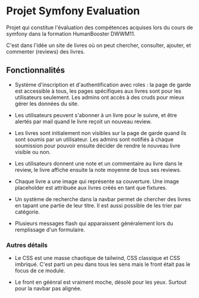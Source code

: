 # Projet Symfony Evaluation

Projet qui constitue l'évaluation des compétences acquises lors du cours de symfony dans la formation HumanBooster DWWM11.

C'est dans l'idée un site de livres où on peut chercher, consulter, ajouter, et commenter (reviews) des livres.

## Fonctionnalités

- Système d'inscription et d'authentification avec roles : la page de garde est accessible à tous, les pages spécifiques aux livres sont pour les utilisateurs seulement. Les admins ont accès à des cruds pour mieux gérer les données du site.
  
- Les utilisateurs peuvent s'abonner à un livre pour le suivre, et être alertés par mail quand le livre reçoit un nouveau review.
  
- Les livres sont initialement non visibles sur la page de garde quand ils sont soumis par un utilisateur. Les admins sont notifiés à chaque soumission pour pouvoir ensuite décider de rendre le nouveau livre visible ou non.
  
- Les utilisateurs donnent une note et un commentaire au livre dans le review, le livre affiche ensuite la note moyenne de tous ses reviews.
  
- Chaque livre a une image qui représente sa couverture. Une image placeholder est attribuée aux livres créés en tant que fixtures.
  
- Un système de recherche dans la navbar permet de chercher des livres en tapant une partie de leur titre. Il est aussi possible de les trier par catégorie.
  
- Plusieurs messages flash qui apparaissent généralement lors du remplissage d'un formulaire.

### Autres détails

- Le CSS est une masse chaotique de tailwind, CSS classique et CSS imbriqué. C'est parti un peu dans tous les sens mais le front était pas le focus de ce module.

- Le front en géénral est vraiment moche, désolé pour les yeux. Surtout pour la navbar pas alignée.
